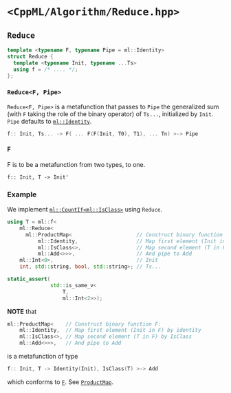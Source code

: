 # `<CppML/Algorithm/Reduce.hpp>`

## `Reduce`

```c++
template <typename F, typename Pipe = ml::Identity>
struct Reduce {
  template <typename Init, typename ...Ts>
  using f = /* .... */;
};
```
### `Reduce<F, Pipe>`

`Reduce<F, Pipe>` is a metafunction that passes to `Pipe` the generalized sum (with `F` taking the role of the binary operator) of `Ts...`, initialized by `Init`. `Pipe` defaults to [`ml::Identity`](../Functional/Identity.md).

```c++
f:: Init, Ts... -> F( ... F(F(Init, T0), T1), ... Tn) >-> Pipe
```

#### F
F is to be a metafunction from two types, to one.
```
f:: Init, T -> Init'
```

### Example

We implement [`ml::CountIf`](./CountIf.md)[`<ml::IsClass>`](../TypeTraits/IsClass.md) using `Reduce`.

```c++
using T = ml::f<
    ml::Reduce<
      ml::ProductMap<                     // Construct binary function F:
          ml::Identity,                   // Map first element (Init in F) by identity
          ml::IsClass<>,                  // Map second element (T in F) by IsClass     
          ml::Add<>>>,                    // And pipe to Add
    ml::Int<0>,                           // Init
    int, std::string, bool, std::string>; // Ts...

static_assert(
              std::is_same_v<
                  T,
                  ml::Int<2>>);
```

**NOTE** that

```c++
ml::ProductMap<    // Construct binary function F:
    ml::Identity,  // Map first element (Init in F) by identity
    ml::IsClass<>, // Map second element (T in F) by IsClass     
    ml::Add<>>>,   // And pipe to Add

```

is a metafunction of type

```c++
f:: Init, T -> Identity(Init), IsClass(T) >-> Add
```
which conforms to [`F`](#f). See [`ProductMap`](../Functional/ProductMap.md).

